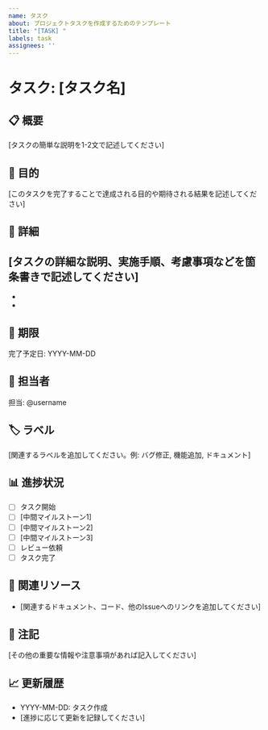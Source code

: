 ```yaml
---
name: タスク
about: プロジェクトタスクを作成するためのテンプレート
title: "[TASK] "
labels: task
assignees: ''
---
```

# タスク: [タスク名]

## 📋 概要
[タスクの簡単な説明を1-2文で記述してください]

## 🎯 目的
[このタスクを完了することで達成される目的や期待される結果を記述してください]

## 📝 詳細
[タスクの詳細な説明、実施手順、考慮事項などを箇条書きで記述してください]
- 
- 
- 

## 📅 期限
完了予定日: YYYY-MM-DD

## 👥 担当者
担当: @username


## 🏷 ラベル
[関連するラベルを追加してください。例: バグ修正, 機能追加, ドキュメント]

## 📊 進捗状況
- [ ] タスク開始
- [ ] [中間マイルストーン1]
- [ ] [中間マイルストーン2]
- [ ] [中間マイルストーン3]
- [ ] レビュー依頼
- [ ] タスク完了

## 🔗 関連リソース
- [関連するドキュメント、コード、他のIssueへのリンクを追加してください]

## 📝 注記
[その他の重要な情報や注意事項があれば記入してください]

## 📈 更新履歴
- YYYY-MM-DD: タスク作成
- [進捗に応じて更新を記録してください]